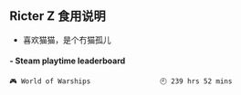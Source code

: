 ## Ricter Z 食用说明
- 喜欢猫猫，是个冇猫孤儿

<!-- steam-box start -->
#### - Steam playtime leaderboard
```text
🎮 World of Warships                 🕘 239 hrs 52 mins
```
<!-- Powered by https://github.com/YouEclipse/steam-box . -->
<!-- steam-box end -->
